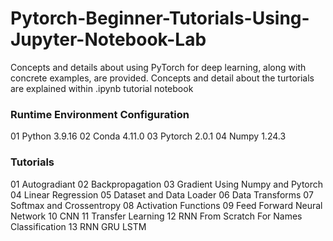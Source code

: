 # Pytorch-Beginner-Tutorials-Using-Jupyter-Notebook-Lab
Concepts and details about using PyTorch for deep learning, along with concrete examples, are provided.
Concepts and detail about the turtorials are explained within .ipynb tutorial notebook

### Runtime Environment Configuration
01 Python       3.9.16
02 Conda        4.11.0
03 Pytorch      2.0.1
04 Numpy        1.24.3

### Tutorials
01 Autogradiant
02 Backpropagation
03 Gradient Using Numpy and Pytorch
04 Linear Regression
05 Dataset and Data Loader
06 Data Transforms
07 Softmax and Crossentropy
08 Activation Functions
09 Feed Forward Neural Network
10 CNN
11 Transfer Learning
12 RNN From Scratch For Names Classification
13 RNN GRU LSTM
